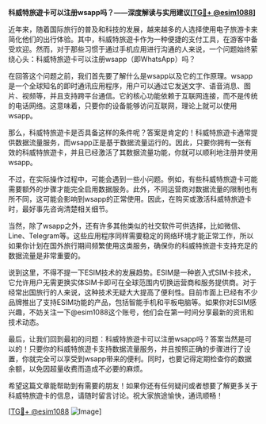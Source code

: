 **科威特旅遊卡可以注册wsapp吗？——深度解读与实用建议[[TG💪+ @esim1088](https://t.me/s/esim1088)]**

近年来，随着国际旅行的普及和科技的发展，越来越多的人选择使用电子旅游卡来简化他们的出行体验。其中，科威特旅遊卡作为一种便捷的支付工具，在游客中备受欢迎。然而，对于那些习惯于通过手机应用进行沟通的人来说，一个问题始终萦绕心头：科威特旅遊卡可以注册wsapp（即WhatsApp）吗？

在回答这个问题之前，我们首先要了解什么是wsapp以及它的工作原理。wsapp是一个全球知名的即时通讯应用程序，用户可以通过它发送文字、语音消息、图片、视频等，并且支持跨平台通信。它的核心功能依赖于互联网连接，而不是传统的电话网络。这意味着，只要你的设备能够访问互联网，理论上就可以使用wsapp。

那么，科威特旅遊卡是否具备这样的条件呢？答案是肯定的！科威特旅遊卡通常提供数据流量服务，而wsapp正是基于数据流量运行的。因此，只要你拥有一张有效的科威特旅遊卡，并且已经激活了其数据流量功能，你就可以顺利地注册并使用wsapp。

不过，在实际操作过程中，可能会遇到一些小问题。例如，有些科威特旅遊卡可能需要额外的步骤才能完全启用数据服务。此外，不同运营商对数据流量的限制也有所不同，这可能会影响到wsapp的正常使用。因此，在购买或激活科威特旅遊卡时，最好事先咨询清楚相关细节。

当然，除了wsapp之外，还有许多其他类似的社交软件可供选择，比如微信、Line、Telegram等。这些应用程序同样需要稳定的网络环境才能正常工作，所以如果你计划在国外旅行期间频繁使用这类服务，确保你的科威特旅遊卡支持充足的数据流量是非常重要的。

说到这里，不得不提一下ESIM技术的发展趋势。ESIM是一种嵌入式SIM卡技术，它允许用户无需更换实体SIM卡即可在全球范围内切换运营商和服务提供商。对于经常出国旅行的人来说，这种技术无疑大大提高了便利性。目前市面上已经有不少品牌推出了支持ESIM功能的产品，包括智能手机和平板电脑等。如果你对ESIM感兴趣，不妨关注一下@esim1088这个账号，他们会在第一时间分享最新的资讯和技术动态。

最后，让我们回到最初的问题：科威特旅遊卡可以注册wsapp吗？答案当然是可以的！只要你的科威特旅遊卡支持数据流量服务，并且按照正确的步骤进行了设置，你就完全可以享受到wsapp带来的便利。同时，也要记得定期检查你的数据余额，以免因超量收费而造成不必要的麻烦。

希望这篇文章能帮助到有需要的朋友！如果你还有任何疑问或者想要了解更多关于科威特旅遊卡的信息，请随时留言讨论。祝大家旅途愉快，通讯顺畅！

[[TG💪+ @esim1088](https://t.me/s/esim1088) ![Image](https://i.postimg.cc/4NQfJmqS/Snipaste-2025-05-13-00-14-12.png)]